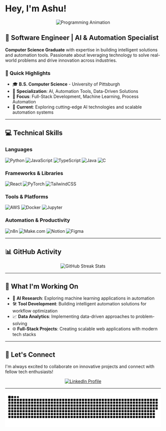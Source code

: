 # Hey, I'm Ashu!

<div align="center">
  <img src="https://gist.githubusercontent.com/patevs/b007a0e98fb216438d4cbf559fac4166/raw/88f20c9d749d756be63f22b09f3c4ac570bc5101/programming.gif" alt="Programming Animation" width="300" height="auto" />
</div>

## 🚀 Software Engineer | AI & Automation Specialist

**Computer Science Graduate** with expertise in building intelligent solutions and automation tools. Passionate about leveraging technology to solve real-world problems and drive innovation across industries.

### 🎯 Quick Highlights
- 🎓 **B.S. Computer Science** - University of Pittsburgh
- 🤖 **Specialization**: AI, Automation Tools, Data-Driven Solutions  
- 💼 **Focus**: Full-Stack Development, Machine Learning, Process Automation
- 🌱 **Current**: Exploring cutting-edge AI technologies and scalable automation systems

---

## 💻 Technical Skills

### **Languages**
![Python](https://img.shields.io/badge/python-3670A0?style=for-the-badge&logo=python&logoColor=ffdd54)
![JavaScript](https://img.shields.io/badge/javascript-%23323330.svg?style=for-the-badge&logo=javascript&logoColor=%23F7DF1E)
![TypeScript](https://img.shields.io/badge/typescript-%23007ACC.svg?style=for-the-badge&logo=typescript&logoColor=white)
![Java](https://img.shields.io/badge/java-%23ED8B00.svg?style=for-the-badge&logo=openjdk&logoColor=white)
![C](https://img.shields.io/badge/c-%2300599C.svg?style=for-the-badge&logo=c&logoColor=white)

### **Frameworks & Libraries**
![React](https://img.shields.io/badge/react-%2320232a.svg?style=for-the-badge&logo=react&logoColor=%2361DAFB)
![PyTorch](https://img.shields.io/badge/pytorch-%23EE4C2C.svg?style=for-the-badge&logo=pytorch&logoColor=white)
![TailwindCSS](https://img.shields.io/badge/tailwindcss-%2338B2AC.svg?style=for-the-badge&logo=tailwind-css&logoColor=white)

### **Tools & Platforms**
![AWS](https://img.shields.io/badge/aws-%23FF9900.svg?style=for-the-badge&logo=amazon-aws&logoColor=white)
![Docker](https://img.shields.io/badge/docker-%232496ED.svg?style=for-the-badge&logo=docker&logoColor=white)
![Jupyter](https://img.shields.io/badge/jupyter-%23F37626.svg?style=for-the-badge&logo=jupyter&logoColor=white)

### **Automation & Productivity**
![n8n](https://img.shields.io/badge/n8n-%2300D4A0.svg?style=for-the-badge&logo=n8n&logoColor=white)
![Make.com](https://img.shields.io/badge/make.com-%23F25F1C.svg?style=for-the-badge&logo=make&logoColor=white)
![Notion](https://img.shields.io/badge/Notion-%23000000.svg?style=for-the-badge&logo=notion&logoColor=white)
![Figma](https://img.shields.io/badge/figma-%23F24E1E.svg?style=for-the-badge&logo=figma&logoColor=white)

---

## 📊 GitHub Activity

<div align="center">
  <img src="https://streak-stats.demolab.com?user=ashu-sangar&locale=en&mode=daily&theme=dark&hide_border=false&border_radius=5&order=3" height="220" alt="GitHub Streak Stats"  />
</div>

---

## 🎯 What I'm Working On

- 🔬 **AI Research**: Exploring machine learning applications in automation
- 🛠️ **Tool Development**: Building intelligent automation solutions for workflow optimization  
- 📈 **Data Analytics**: Implementing data-driven approaches to problem-solving
- 🌐 **Full-Stack Projects**: Creating scalable web applications with modern tech stacks

---

## 🤝 Let's Connect

I'm always excited to collaborate on innovative projects and connect with fellow tech enthusiasts!

<div align="center">
  <a href="https://www.linkedin.com/in/ashu-sangar" target="_blank">
    <img src="https://img.shields.io/static/v1?message=LinkedIn&logo=linkedin&label=&color=0077B5&logoColor=white&labelColor=&style=for-the-badge" height="50" alt="LinkedIn Profile" />
  </a>
</div>

---

<div align="center">
  <picture>
    <source media="(prefers-color-scheme: dark)" srcset="https://raw.githubusercontent.com/ashu-sangar/ashu-sangar/output/github-snake-dark.svg" />
    <source media="(prefers-color-scheme: light)" srcset="https://raw.githubusercontent.com/ashu-sangar/ashu-sangar/output/github-snake.svg" />
    <img alt="GitHub Contribution Snake" src="https://raw.githubusercontent.com/ashu-sangar/ashu-sangar/output/github-snake.svg" />
  </picture>
</div>
